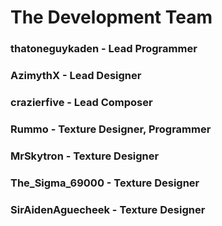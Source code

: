 # The Development Team
### thatoneguykaden - Lead Programmer 
### AzimythX - Lead Designer 
### crazierfive - Lead Composer
### Rummo - Texture Designer, Programmer
### MrSkytron - Texture Designer
### The_Sigma_69000 - Texture Designer
### SirAidenAguecheek - Texture Designer